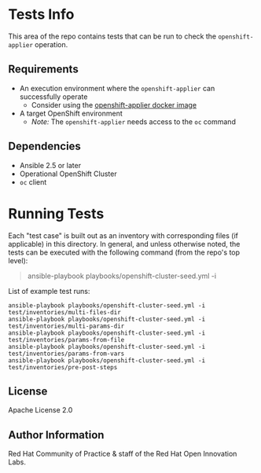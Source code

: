 Tests Info
==========

This area of the repo contains tests that can be run to check the `openshift-applier` operation.

## Requirements
- An execution environment where the `openshift-applier` can successfully operate
  - Consider using the [openshift-applier docker image](https://hub.docker.com/r/redhatcop/openshift-applier/)
- A target OpenShift environment
  - *Note:* The `openshift-applier` needs access to the `oc` command

## Dependencies

- Ansible 2.5 or later
- Operational OpenShift Cluster
- `oc` client

# Running Tests

Each "test case" is built out as an inventory with corresponding files (if applicable) in this directory. In general, and unless otherwise noted, the tests can be executed with the following command (from the repo's top level):

> ansible-playbook playbooks/openshift-cluster-seed.yml -i <path-to-inventory>

List of example test runs:

```
ansible-playbook playbooks/openshift-cluster-seed.yml -i test/inventories/multi-files-dir
ansible-playbook playbooks/openshift-cluster-seed.yml -i test/inventories/multi-params-dir
ansible-playbook playbooks/openshift-cluster-seed.yml -i test/inventories/params-from-file
ansible-playbook playbooks/openshift-cluster-seed.yml -i test/inventories/params-from-vars
ansible-playbook playbooks/openshift-cluster-seed.yml -i test/inventories/pre-post-steps
```



License
-------

Apache License 2.0


Author Information
------------------

Red Hat Community of Practice & staff of the Red Hat Open Innovation Labs.
